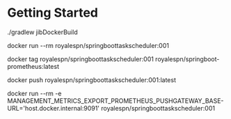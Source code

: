 # Getting Started

./gradlew jibDockerBuild

docker run --rm royalespn/springboottaskscheduler:001

docker tag royalespn/springboottaskscheduler:001 royalespn/springboot-prometheus:latest

docker push royalespn/springboottaskscheduler:001:latest

docker run --rm -e MANAGEMENT_METRICS_EXPORT_PROMETHEUS_PUSHGATEWAY_BASE-URL='host.docker.internal:9091' royalespn/springboottaskscheduler:001

